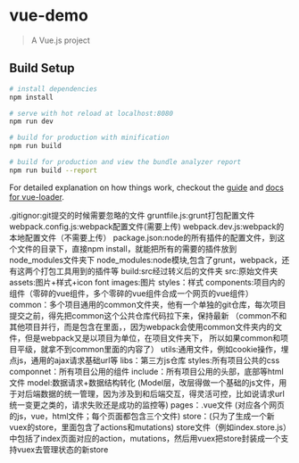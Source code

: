 # vue-demo

> A Vue.js project

## Build Setup

``` bash
# install dependencies
npm install

# serve with hot reload at localhost:8080
npm run dev

# build for production with minification
npm run build

# build for production and view the bundle analyzer report
npm run build --report
```

For detailed explanation on how things work, checkout the [guide](http://vuejs-templates.github.io/webpack/) and [docs for vue-loader](http://vuejs.github.io/vue-loader).


.gitignor:git提交的时候需要忽略的文件
gruntfile.js:grunt打包配置文件
webpack.config.js:webpack配置文件(需要上传)
webpack.dev.js:webpack的本地配置文件（不需要上传）
package.json:node的所有插件的配置文件，到这个文件的目录下，直接npm install，就能把所有的需要的插件放到node_modules文件夹下
node_modules:node模块,包含了grunt，webpack，还有这两个打包工具用到的插件等
build:src经过转义后的文件夹
src:原始文件夹
		assets:图片+样式+icon font
        images:图片
        styles：样式
		components:项目内的组件（零碎的vue组件，多个零碎的vue组件合成一个网页的vue组件）
        common：多个项目通用的common文件夹，他有一个单独的git仓库，每次项目提交之前，得先把common这个公共仓库代码拉下来，保持最新
                      （common不和其他项目并行，而是包含在里面，，因为webpack会使用common文件夹内的文件，但是webpack又是以项目为单位，在项目文件夹下，
                      所以如果common和项目平级，就拿不到common里面的内容了）
        utils:通用文件，例如cookie操作，埋点js，通用的ajax请求基础url等
        libs：第三方js仓库
        styles:所有项目公共的css
        componnet：所有项目公用的组件
        include：所有项目公用的头部，底部等html文件
		model:数据请求+数据结构转化 (Model层，改层得做一个基础的js文件，用于对后端数据的统一管理，因为涉及到和后端交互，得灵活可控，比如说请求url统一变更之类的，请求失败还是成功的监控等)
     pages：.vue文件 (对应各个网页的js，vue，html文件；每个页面都包含三个文件)
		store：(只为了生成一个新vuex的store，里面包含了actions和mutations)
        store文件（例如index.store.js）中包括了index页面对应的action，mutations，然后用vuex把store封装成一个支持vuex去管理状态的新store
		